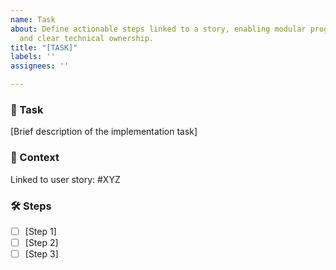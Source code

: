 ```yaml
---
name: Task
about: Define actionable steps linked to a story, enabling modular progress tracking
  and clear technical ownership.
title: "[TASK]"
labels: ''
assignees: ''

---
```


### 🔧 Task
[Brief description of the implementation task]

### 📌 Context
Linked to user story: #XYZ

### 🛠️ Steps
- [ ] [Step 1]
- [ ] [Step 2]
- [ ] [Step 3]
